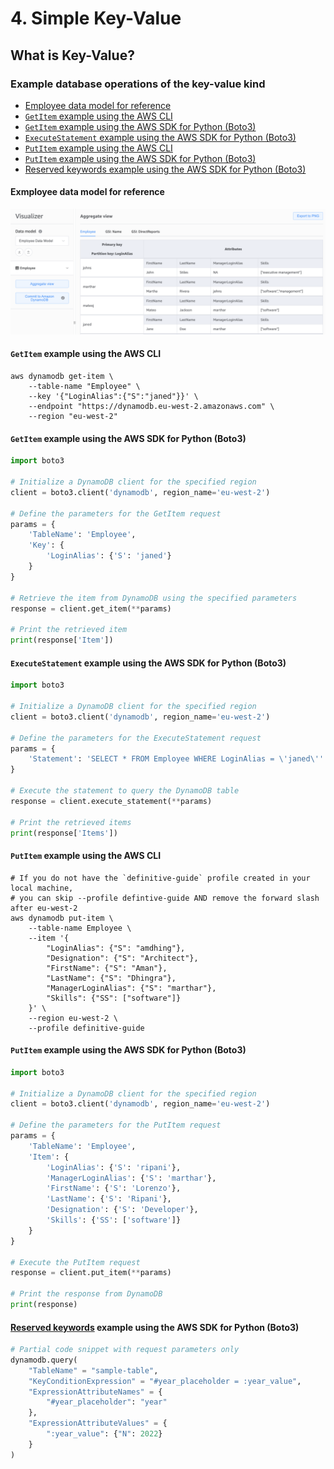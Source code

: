 # 4. Simple Key-Value

## What is Key-Value?

### Example database operations of the key-value kind

- [Employee data model for reference](#employee-data-model-for-reference)
- [`GetItem` example using the AWS CLI](#getitem-example-using-the-aws-cli)
- [`GetItem` example using the AWS SDK for Python (Boto3)](#getitem-example-using-the-aws-sdk-for-python-boto3)
- [`ExecuteStatement` example using the AWS SDK for Python (Boto3)](#executestatement-example-using-the-aws-sdk-for-python-boto3)
- [`PutItem` example using the AWS CLI](#putitem-example-using-the-aws-cli)
- [`PutItem` example using the AWS SDK for Python (Boto3)](#putitem-example-using-the-aws-sdk-for-python-boto3)
- [Reserved keywords example using the AWS SDK for Python (Boto3)](#reserved-keywords-example-using-the-aws-sdk-for-python-boto3)

#### Exmployee data model for reference

![Data Modeler](../Chapter03/images/nosqlwb_data_modeler.png)


#### `GetItem` example using the AWS CLI
```shell
aws dynamodb get-item \
    --table-name "Employee" \
    --key '{"LoginAlias":{"S":"janed"}}' \
    --endpoint "https://dynamodb.eu-west-2.amazonaws.com" \
    --region "eu-west-2"
```

#### `GetItem` example using the AWS SDK for Python (Boto3)

```python
import boto3

# Initialize a DynamoDB client for the specified region
client = boto3.client('dynamodb', region_name='eu-west-2')

# Define the parameters for the GetItem request
params = {
    'TableName': 'Employee',
    'Key': {
        'LoginAlias': {'S': 'janed'}
    }
}

# Retrieve the item from DynamoDB using the specified parameters
response = client.get_item(**params)

# Print the retrieved item
print(response['Item'])
```

#### `ExecuteStatement` example using the AWS SDK for Python (Boto3)
```python
import boto3

# Initialize a DynamoDB client for the specified region
client = boto3.client('dynamodb', region_name='eu-west-2')

# Define the parameters for the ExecuteStatement request
params = {
    'Statement': 'SELECT * FROM Employee WHERE LoginAlias = \'janed\''
}

# Execute the statement to query the DynamoDB table
response = client.execute_statement(**params)

# Print the retrieved items
print(response['Items'])
```

#### `PutItem` example using the AWS CLI
```shell
# If you do not have the `definitive-guide` profile created in your local machine,
# you can skip --profile defintive-guide AND remove the forward slash after eu-west-2
aws dynamodb put-item \
    --table-name Employee \
    --item '{
        "LoginAlias": {"S": "amdhing"},
        "Designation": {"S": "Architect"},
        "FirstName": {"S": "Aman"},
        "LastName": {"S": "Dhingra"},
        "ManagerLoginAlias": {"S": "marthar"},
        "Skills": {"SS": ["software"]}
    }' \
    --region eu-west-2 \
    --profile definitive-guide 
```

#### `PutItem` example using the AWS SDK for Python (Boto3)
```python
import boto3

# Initialize a DynamoDB client for the specified region
client = boto3.client('dynamodb', region_name='eu-west-2')

# Define the parameters for the PutItem request
params = {
    'TableName': 'Employee',
    'Item': {
        'LoginAlias': {'S': 'ripani'},
        'ManagerLoginAlias': {'S': 'marthar'},
        'FirstName': {'S': 'Lorenzo'},
        'LastName': {'S': 'Ripani'},
        'Designation': {'S': 'Developer'},
        'Skills': {'SS': ['software']}
    }
}

# Execute the PutItem request
response = client.put_item(**params)

# Print the response from DynamoDB
print(response)
```

#### [Reserved keywords](https://docs.aws.amazon.com/amazondynamodb/latest/developerguide/ReservedWords.html) example using the AWS SDK for Python (Boto3)
```python
# Partial code snippet with request parameters only
dynamodb.query(
    "TableName" = "sample-table",
    "KeyConditionExpression" = "#year_placeholder = :year_value",
    "ExpressionAttributeNames" = {
        "#year_placeholder": "year"
    },
    "ExpressionAttributeValues" = {
        ":year_value": {"N": 2022}
    }
) 
```